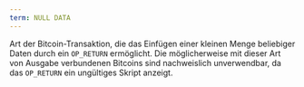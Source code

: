 ```yaml
---
term: NULL DATA
---
```


Art der Bitcoin-Transaktion, die das Einfügen einer kleinen Menge beliebiger Daten durch ein `OP_RETURN` ermöglicht. Die möglicherweise mit dieser Art von Ausgabe verbundenen Bitcoins sind nachweislich unverwendbar, da das `OP_RETURN` ein ungültiges Skript anzeigt.